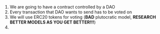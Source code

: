1. We are going to have a contract controlled by a DAO
2. Every transaction that DAO wants to send has to be voted on
3. We will use ERC20 tokens for voting (**BAD** plutocratic model, **RESEARCH BETTER MODELS AS YOU GET BETTER!!!**)
4. 